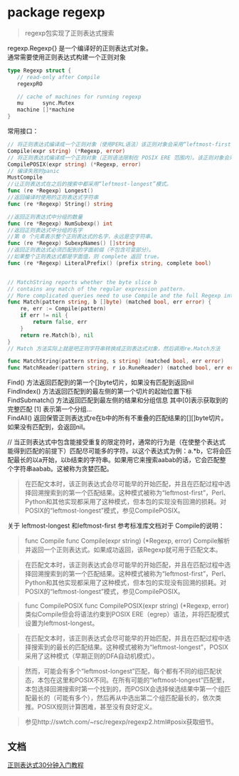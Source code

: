 # package regexp
> regexp包实现了正则表达式搜索

regexp.Regexp{} 是一个编译好的正则表达式对象。  
通常需要使用正则表达式构建一个正则对象
```go
type Regexp struct {
   // read-only after Compile
   regexpRO

   // cache of machines for running regexp
   mu      sync.Mutex
   machine []*machine
}
```
常用接口：  
```go
// 将正则表达式编译成一个正则对象（使用PERL语法）该正则对象会采用“leftmost-first”模式。选择第一个匹配结果
Compile(expr string) (*Regexp, error)
// 将正则表达式编译成一个正则对象（正则语法限制在 POSIX ERE 范围内）。该正则对象会采用“leftmost-longest”模式。选择最长的匹配结果。
CompilePOSIX(expr string) (*Regexp, error)
// 编译失败时panic
MustCompile
//让正则表达式在之后的搜索中都采用“leftmost-longest”模式。
func (re *Regexp) Longest()
//返回编译时使用的正则表达式字符串
func (re *Regexp) String() string

//返回正则表达式中分组的数量
func (re *Regexp) NumSubexp() int
//返回正则表达式中分组的名字
//第 0 个元素表示整个正则表达式的名字，永远是空字符串。
func (re *Regexp) SubexpNames() []string
//返回正则表达式必须匹配到的字面前缀（不包含可变部分）。
//如果整个正则表达式都是字面值，则 complete 返回 true。
func (re *Regexp) LiteralPrefix() (prefix string, complete bool)


// MatchString reports whether the byte slice b
// contains any match of the regular expression pattern.
// More complicated queries need to use Compile and the full Regexp interface.
func Match(pattern string, b []byte) (matched bool, err error) {
	re, err := Compile(pattern)
	if err != nil {
		return false, err
	}
	return re.Match(b), nil
}
// Match 方法实际上就是吧正则字符串转换成正则表达式对象，然后调用re.Match方法

func MatchString(pattern string, s string) (matched bool, err error)
func MatchReader(pattern string, r io.RuneReader) (matched bool, err error)
```
Find() 方法返回匹配到的第一个[]byte切片，如果没有匹配到返回nil  
FindIndex() 方法返回匹配到的最左侧的第一个切片的起始位置下标
FindSubmatch() 方法返回匹配到最左侧的结果和分组信息 其中[0]表示获取到的完整匹配 [1] 表示第一个分组...  
FindAll() 返回保管正则表达式re在b中的所有不重叠的匹配结果的[][]byte切片。如果没有匹配到，会返回nil。  

// 当正则表达式中包含能接受重复的限定符时，通常的行为是（在使整个表达式能得到匹配的前提下）匹配尽可能多的字符。以这个表达式为例：a.*b，它将会匹配最长的以a开始，以b结束的字符串。如果用它来搜索aabab的话，它会匹配整个字符串aabab。这被称为贪婪匹配。

> 在匹配文本时，该正则表达式会尽可能早的开始匹配，并且在匹配过程中选择回溯搜索到的第一个匹配结果。这种模式被称为“leftmost-first”，Perl、Python和其他实现都采用了这种模式，但本包的实现没有回溯的损耗。对POSIX的“leftmost-longest”模式，参见CompilePOSIX。

关于 leftmost-longest 和leftmost-first 参考标准库文档对于 Compile的说明：
> func Compile
  func Compile(expr string) (*Regexp, error)
  Compile解析并返回一个正则表达式。如果成功返回，该Regexp就可用于匹配文本。
  
> 在匹配文本时，该正则表达式会尽可能早的开始匹配，并且在匹配过程中选择回溯搜索到的第一个匹配结果。这种模式被称为“leftmost-first”，Perl、Python和其他实现都采用了这种模式，但本包的实现没有回溯的损耗。对POSIX的“leftmost-longest”模式，参见CompilePOSIX。
  
> func CompilePOSIX
  func CompilePOSIX(expr string) (*Regexp, error)
  类似Compile但会将语法约束到POSIX ERE（egrep）语法，并将匹配模式设置为leftmost-longest。
  
> 在匹配文本时，该正则表达式会尽可能早的开始匹配，并且在匹配过程中选择搜索到的最长的匹配结果。这种模式被称为“leftmost-longest”，POSIX采用了这种模式（早期正则的DFA自动机模式）。
  
> 然而，可能会有多个“leftmost-longest”匹配，每个都有不同的组匹配状态，本包在这里和POSIX不同。在所有可能的“leftmost-longest”匹配里，本包选择回溯搜索时第一个找到的，而POSIX会选择候选结果中第一个组匹配最长的（可能有多个），然后再从中选出第二个组匹配最长的，依次类推。POSIX规则计算困难，甚至没有良好定义。
  
> 参见http://swtch.com/~rsc/regexp/regexp2.html#posix获取细节。
## 文档
[正则表达式30分钟入门教程](https://www.jb51.net/tools/zhengze.html)  
